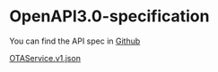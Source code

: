 # OpenAPI3.0-specification

You can find the API spec in [Github](https://github.com/sunvir/ota-service)

[OTAService.v1.json](https://raw.githubusercontent.com/sunvir/ota-service/master/OTAService.v1.json)
